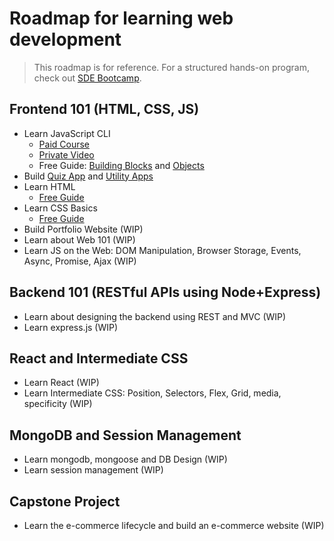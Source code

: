 # Roadmap for learning web development

> This roadmap is for reference. For a structured hands-on program, check out [SDE Bootcamp](https://workat.tech/programs/sde-bootcamp).

## Frontend 101 (HTML, CSS, JS)
- Learn JavaScript CLI
  - [Paid Course](https://workat.tech/courses/javascript-for-java-programmers-28uci2chro1b/)
  - [Private Video](https://www.youtube.com/watch?v=Oe5xV21JGPM)
  - Free Guide: [Building Blocks](https://developer.mozilla.org/en-US/docs/Learn/JavaScript/Building_blocks) and [Objects](https://developer.mozilla.org/en-US/docs/Learn/JavaScript/Objects)
- Build [Quiz App](https://workat.tech/courses/javascript-for-java-programmers-28uci2chro1b/final-assessment-ozcrivz3sex6/ukyl978dmwb1) and [Utility Apps](https://workat.tech/courses/javascript-for-java-programmers-28uci2chro1b/final-assessment-ozcrivz3sex6/3xv652lz4tdc)
- Learn HTML
  - [Free Guide](./learn-html.md)
- Learn CSS Basics
  - [Free Guide](./learn-css-basics.md)
- Build Portfolio Website (WIP)
- Learn about Web 101 (WIP)
- Learn JS on the Web: DOM Manipulation, Browser Storage, Events, Async, Promise, Ajax (WIP)

## Backend 101 (RESTful APIs using Node+Express)
- Learn about designing the backend using REST and MVC (WIP)
- Learn express.js (WIP)

## React and Intermediate CSS
- Learn React (WIP)
- Learn Intermediate CSS: Position, Selectors, Flex, Grid, media, specificity (WIP)

## MongoDB and Session Management
- Learn mongodb, mongoose and DB Design (WIP)
- Learn session management (WIP)

## Capstone Project
- Learn the e-commerce lifecycle and build an e-commerce website (WIP)
